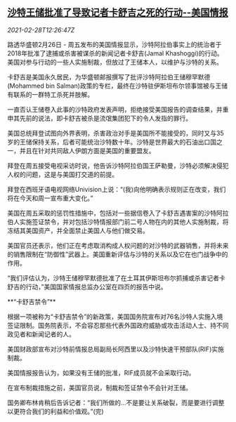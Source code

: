 <!--1614516906000-->
[沙特王储批准了导致记者卡舒吉之死的行动--美国情报](https://cn.reuters.com/article/saudi-arabia-khashoggi-us-0228-idCNKCS2AS0BR)
------

<div><i>2021-02-28T12:26:47Z</i></div><p>路透华盛顿2月26日 - 周五发布的美国情报显示，沙特阿拉伯事实上的统治者于2018年批准了逮捕或杀害被谋杀的新闻记者卡舒吉(Jamal Khashoggi)的行动。美国对参与行动的一些人实施制裁，但放过了王储本人，以维护与沙特的关系。</p><p>卡舒吉是美国永久居民，为华盛顿邮报撰写了批评沙特阿拉伯王储穆罕默德(Mohammed bin Salman)政策的专栏，最终在沙特驻伊斯坦布尔领事馆被与王储有联系的一群特工杀死并肢解。</p><p>一直否认王储卷入此事的沙特政府发表声明，拒绝接受美国报告的调查结果，并重申其先前的说法，即卡舒吉被杀是流氓集团犯下的令人发指的罪行。</p><p>美国总统拜登试图向外界表明，杀害政治对手是美国所不能接受的，同时又与35岁的王储保持关系，后者可能统治沙特数十年。沙特是世界最大的石油出口国之一，并且在针对共同敌人伊朗方面是美国的重要盟友。</p><p>拜登在周五接受电视采访时说，他告诉沙特阿拉伯国王萨勒曼，沙特必须解决侵犯人权的问题，这是与美国打交道的前提。</p><p>拜登在西班牙语电视网络Univision上说：“(我)向他明确表示规则正在改变，我们将在今天和周一宣布重大变化。”</p><p>美国在周五采取的惩罚性措施中，包括对一些据信卷入了卡舒吉遇害案的沙特阿拉伯人实施签证禁令，并对包括沙特情报部门前二号人物在内的其他人实施制裁，将冻结其美国资产，并全面禁止美国人与他们做交易。</p><p>美国官员还表示，他们正在考虑取消构成人权问题的对沙特的武器销售，并将未来的销售限制在“防御性”武器上。美国重新评估与沙特的关系以及它在也门战争中的作用。</p><p>“我们评估认为，沙特王储穆罕默德批准了在土耳其伊斯坦布尔抓捕或杀害记者卡舒吉的行动，”美国国家情报总监办公室在四页的报告中说。</p><p>**“卡舒吉禁令”**</p><p>根据一项被称为“卡舒吉禁令”的新政策，美国国务院宣布对76名沙特人实施入境签证限制。国务院表示，不会容忍那些代表外国政府威胁或攻击活动人士、持不同政见者和新闻记者的人。</p><p>美国财政部宣布对沙特前情报总局副局长阿西里以及沙特快速干预部队(RIF)实施制裁。</p><p>美国情报报告认为，如果没有王储的批准，RIF成员就不会采取行动。</p><p>在宣布制裁措施之前，美国官员说，制裁和签证禁令不会针对王储。</p><p>国务卿布林肯稍后告诉记者：“我们所做的...不是要让关系破裂，而是要进行调整以更符合我们的利益和价值观。”(完)</p>
